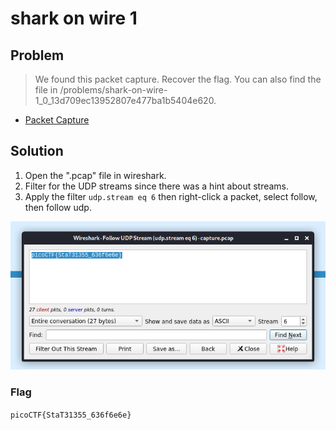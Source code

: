 # shark on wire 1

## Problem

> We found this packet capture. Recover the flag. You can also find the file in /problems/shark-on-wire-1_0_13d709ec13952807e477ba1b5404e620.

* [Packet Capture](./sharkonwire.pcap)

## Solution

1. Open the ".pcap" file in wireshark.
2. Filter for the UDP streams since there was a hint about streams.
3. Apply the filter `udp.stream eq 6` then right-click a packet, select follow, then follow udp.

![Follow UDP stream results](follow_udp.png)

### Flag

`picoCTF{StaT31355_636f6e6e}`
